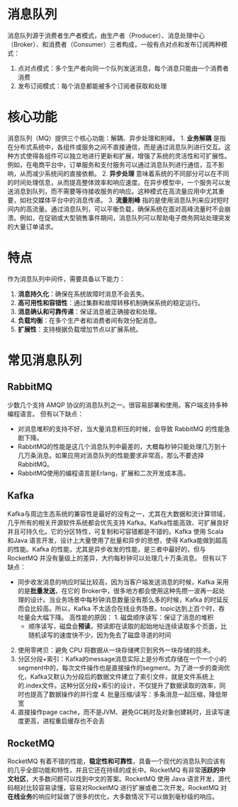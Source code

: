 # 消息队列
消息队列源于消费者生产者模式，由生产者（Producer）、消息处理中心（Broker）、和消费者（Consumer）三者构成，一般有点对点和发布订阅两种模式：
1. 点对点模式：多个生产者向同一个队列发送消息，每个消息只能由一个消费者消费
2. 发布订阅模式：每个消息都能被多个订阅者获取和处理
# 核心功能
消息队列（MQ）提供三个核心功能：解耦、异步处理和削峰。
1. **业务解耦** 是指在分布式系统中，各组件或服务之间不直接通信，而是通过消息队列进行交互。这种方式使得各组件可以独立地进行更新和扩展，增强了系统的灵活性和可扩展性。例如，在电商平台中，订单服务和支付服务可以通过消息队列进行通信，互不影响，从而减少系统间的直接依赖。
2. **异步处理** 意味着系统的不同部分可以在不同的时间处理信息，从而提高整体效率和响应速度。在异步模型中，一个服务可以发送消息到队列，而不需要等待接收服务的响应。这种模式在高流量应用中尤其重要，如社交媒体平台中的消息传递。
3. **流量削峰** 指的是使用消息队列来应对短时间内的高流量。通过消息队列，可以平衡负载，确保系统在面对高峰流量时不会崩溃。例如，在促销或大型销售事件期间，消息队列可以帮助电子商务网站处理突发的大量订单请求。
# 特点
作为消息队列中间件，需要具备以下能力：
1. **消息持久化**：确保在系统故障时消息不会丢失。
2. **高可用性和容错性**：通过集群和故障转移机制确保系统的稳定运行。
3. **消息确认和可靠传递**：保证消息被正确接收和处理。
4. **负载均衡**：在多个生产者和消费者间有效分配消息。
5. **扩展性**：支持根据负载增加节点以扩展系统。
# 常见消息队列
## RabbitMQ
少数几个支持 AMQP 协议的消息队列之一。很容易部署和使用。客户端支持多种编程语言。
但有以下缺点：
- 对消息堆积的支持不好，当大量消息积压的时候，会导致 RabbitMQ 的性能急剧下降。
- RabbitMQ的性能是这几个消息队列中最差的，大概每秒钟只能处理几万到十几万条消息。如果应用对消息队列的性能要求非常高，那么不要选择 RabbitMQ。
- RabbitMQ使用的编程语言是Erlang，扩展和二次开发成本高。
## Kafka
Kafka与周边生态系统的兼容性是最好的没有之一，尤其在大数据和流计算领域，几乎所有的相关开源软件系统都会优先支持 Kafka。Kafka性能高效、可扩展良好并且可持久化。它的分区特性，可复制和可容错都是不错的。Kafka 使用 Scala 和Java 语言开发，设计上大量使用了批量和异步的思想，使得 Kafka能做到超高的性能。Kafka 的性能，尤其是异步收发的性能，是三者中最好的，但与 RocketMQ 并没有量级上的差异，大约每秒钟可以处理几十万条消息。
但有以下缺点：
- 同步收发消息的响应时延比较高，因为当客户端发送消息的时候，Kafka 采用的是**批量发送**，在它的 Broker中，很多地方都会使用这种先攒一波再一起处理的设计。当业务场景中每秒钟消息数量没有那么多的时候，Kafka 的时延反而会比较高。所以，Kafka 不太适合在线业务场景。topic达到上百个时，吞吐量会大幅下降。
高性能的原因：
 1. 磁盘顺序读写：保证了消息的堆积
	- 顺序读写，磁盘会**预读**，预读即在读取的起始地址连续读取多个页面，比随机读写的速度快不少，因为免去了磁盘寻道的时间
2. 使用零拷贝：避免 CPU 将数据从一块存储拷贝到另外一块存储的技术。
3. 分区分段+索引：Kafka的message消息实际上是分布式存储在一个一个小的segment中的，每次文件操作也是直接操作的segment。为了进一步的查询优化，Kafka又默认为分段后的数据文件建立了索引文件，就是文件系统上的.index文件。这种分区分段+索引的设计，不仅提升了数据读取的效率，同时也提高了数据操作的并行度
4. 批量压缩/读写：多条消息一起压缩，降低带宽
5. 直接操作page cache，而不是JVM、避免GC耗时及对象创建耗时，且读写速度更高，进程重启缓存也不会丢
## RocketMQ
RocketMQ 有着不错的性能，**稳定性和可靠性**，具备一个现代的消息队列应该有的几乎全部功能和特性，并且它还在持续的成长中。RocketMQ 有非常**活跃的中文社区**，大多数问题可以找到中文的答案。RocketMQ 使用 Java 语言开发，源代码相对比较容易读懂，容易对RocketMQ 进行扩展或者二次开发。RocketMQ 对**在线业务**的响应时延做了很多的优化，大多数情况下可以做到毫秒级的响应。
    
